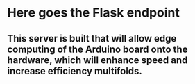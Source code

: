 # Here goes the Flask endpoint 
## This server is built that will allow edge computing of the Arduino board onto the hardware, which will enhance speed and increase efficiency multifolds.